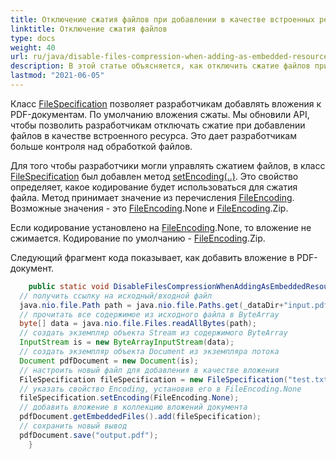 ```yaml
---
title: Отключение сжатия файлов при добавлении в качестве встроенных ресурсов
linktitle: Отключение сжатия файлов
type: docs
weight: 40
url: ru/java/disable-files-compression-when-adding-as-embedded-resources/
description: В этой статье объясняется, как отключить сжатие файлов при добавлении в качестве встроенных ресурсов
lastmod: "2021-06-05"
---
```


Класс [FileSpecification](https://reference.aspose.com/pdf/java/com.aspose.pdf/FileSpecification) позволяет разработчикам добавлять вложения к PDF-документам. По умолчанию вложения сжаты. Мы обновили API, чтобы позволить разработчикам отключать сжатие при добавлении файлов в качестве встроенного ресурса. Это дает разработчикам больше контроля над обработкой файлов.

Для того чтобы разработчики могли управлять сжатием файлов, в класс [FileSpecification](https://reference.aspose.com/pdf/java/com.aspose.pdf/FileSpecification) был добавлен метод [setEncoding(..)](https://reference.aspose.com/pdf/java/com.aspose.pdf/FileSpecification#setEncoding-int-).
 Это свойство определяет, какое кодирование будет использоваться для сжатия файла. Метод принимает значение из перечисления [FileEncoding](https://reference.aspose.com/pdf/java/com.aspose.pdf/FileEncoding). Возможные значения - это [FileEncoding](https://reference.aspose.com/pdf/java/com.aspose.pdf/FileEncoding).None и [FileEncoding](https://reference.aspose.com/pdf/java/com.aspose.pdf/FileEncoding).Zip.

Если кодирование установлено на [FileEncoding](https://reference.aspose.com/pdf/java/com.aspose.pdf/FileEncoding).None, то вложение не сжимается. Кодирование по умолчанию - [FileEncoding](https://reference.aspose.com/pdf/java/com.aspose.pdf/FileEncoding).Zip.

Следующий фрагмент кода показывает, как добавить вложение в PDF-документ.

```java
    public static void DisableFilesCompressionWhenAddingAsEmbeddedResources() throws IOException{
  // получить ссылку на исходный/входной файл
  java.nio.file.Path path = java.nio.file.Paths.get(_dataDir+"input.pdf");
  // прочитать все содержимое из исходного файла в ByteArray
  byte[] data = java.nio.file.Files.readAllBytes(path);
  // создать экземпляр объекта Stream из содержимого ByteArray
  InputStream is = new ByteArrayInputStream(data);
  // создать экземпляр объекта Document из экземпляра потока
  Document pdfDocument = new Document(is);
  // настроить новый файл для добавления в качестве вложения
  FileSpecification fileSpecification = new FileSpecification("test.txt", "Пример текстового файла");
  // указать свойство Encoding, установив его в FileEncoding.None
  fileSpecification.setEncoding(FileEncoding.None);
  // добавить вложение в коллекцию вложений документа
  pdfDocument.getEmbeddedFiles().add(fileSpecification);
  // сохранить новый вывод
  pdfDocument.save("output.pdf");
    }
```